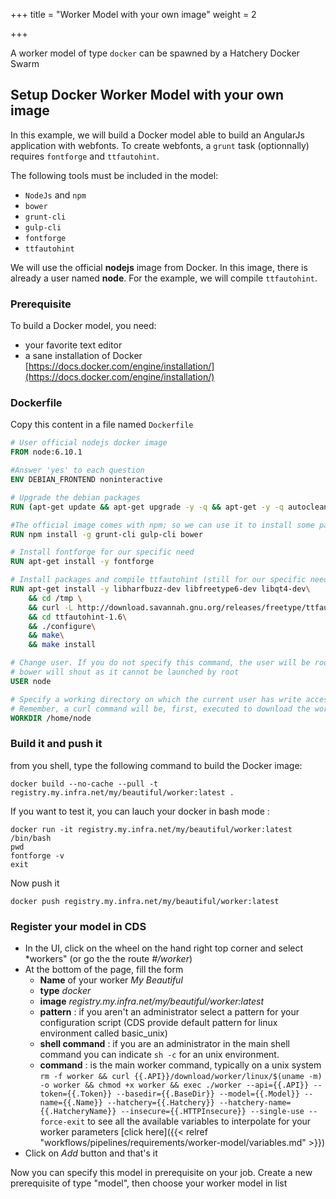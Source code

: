 +++
title = "Worker Model with your own image"
weight = 2

+++

A worker model of type `docker` can be spawned by a Hatchery Docker Swarm

## Setup Docker Worker Model with your own image

In this example, we will build a Docker model able to build an AngularJs application with webfonts. To create webfonts, a `grunt` task (optionnally) requires `fontforge` and `ttfautohint`.

The following tools must be included in the model:

* `NodeJs` and `npm`
* `bower`
* `grunt-cli`
* `gulp-cli`
* `fontforge`
* `ttfautohint`

We will use the official **nodejs** image from Docker. In this image, there is already a user named **node**. For the example, we will compile `ttfautohint`.

### Prerequisite

To build a Docker model, you need:

* your favorite text editor
* a sane installation of Docker [https://docs.docker.com/engine/installation/](https://docs.docker.com/engine/installation/)

### Dockerfile

Copy this content in a file named `Dockerfile`

```dockerfile
# User official nodejs docker image
FROM node:6.10.1

#Answer 'yes' to each question
ENV DEBIAN_FRONTEND noninteractive

# Upgrade the debian packages
RUN (apt-get update && apt-get upgrade -y -q && apt-get -y -q autoclean && apt-get -y -q autoremove)

#The official image comes with npm; so we can use it to install some packages
RUN npm install -g grunt-cli gulp-cli bower

# Install fontforge for our specific need
RUN apt-get install -y fontforge

# Install packages and compile ttfautohint (still for our specific need)
RUN apt-get install -y libharfbuzz-dev libfreetype6-dev libqt4-dev\
    && cd /tmp \
    && curl -L http://download.savannah.gnu.org/releases/freetype/ttfautohint-1.6.tar.gz |tar xz\
    && cd ttfautohint-1.6\
    && ./configure\
    && make\
    && make install

# Change user. If you do not specify this command, the user will be root, and in our case,
# bower will shout as it cannot be launched by root
USER node

# Specify a working directory on which the current user has write access
# Remember, a curl command will be, first, executed to download the worker
WORKDIR /home/node
```

### Build it and push it

from you shell, type the following command to build the Docker image:

```
docker build --no-cache --pull -t registry.my.infra.net/my/beautiful/worker:latest .
```

If you want to test it, you can lauch your docker in bash mode :

```
docker run -it registry.my.infra.net/my/beautiful/worker:latest /bin/bash
pwd
fontforge -v
exit
```

Now push it

```
docker push registry.my.infra.net/my/beautiful/worker:latest
```

### Register your model in CDS

* In the UI, click on the wheel on the hand right top corner and select *workers" (or go the the route *#/worker*)
* At the bottom of the page, fill the form
    * **Name** of your worker *My Beautiful*
    * **type** *docker*
    * **image** *registry.my.infra.net/my/beautiful/worker:latest*
    * **pattern** : if you aren't an administrator select a pattern for your configuration script (CDS provide default pattern for linux environment called basic_unix)
    * **shell command** : if you are an administrator in the main shell command you can indicate `sh -c` for an unix environment.
    * **command** : is the main worker command, typically on a unix system `rm -f worker && curl {{.API}}/download/worker/linux/$(uname -m) -o worker && chmod +x worker && exec ./worker --api={{.API}} --token={{.Token}} --basedir={{.BaseDir}} --model={{.Model}} --name={{.Name}} --hatchery={{.Hatchery}} --hatchery-name={{.HatcheryName}} --insecure={{.HTTPInsecure}} --single-use --force-exit` to see all the available variables to interpolate for your worker parameters [click here]({{< relref "workflows/pipelines/requirements/worker-model/variables.md" >}})
* Click on *Add* button and that's it

Now you can specify this model in prerequisite on your job. Create a new prerequisite of type "model", then choose your worker model in list
